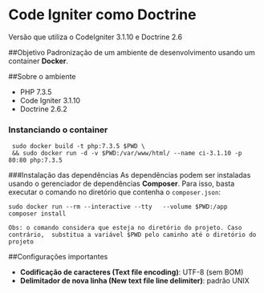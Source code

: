 # Code Igniter como Doctrine

Versão que utiliza o CodeIgniter 3.1.10 e Doctrine 2.6


##Objetivo
Padronização de um ambiente de desenvolvimento usando um container **Docker**.


##Sobre o ambiente
* PHP 7.3.5
* Code Igniter 3.1.10
* Doctrine 2.6.2

### Instanciando o container
     sudo docker build -t php:7.3.5 $PWD \
     && sudo docker run -d -v $PWD:/var/www/html/ --name ci-3.1.10 -p 80:80 php:7.3.5
     
###Instalação das dependências
As dependências podem ser instaladas usando o gerenciador de dependências **Composer**. 
Para isso, basta executar o comando no diretório que contenha o `composer.json`:

    sudo docker run --rm --interactive --tty   --volume $PWD:/app   composer install
    
`Obs: o comando considera que esteja no diretório do projeto. Caso contrário, 
substitua a variável $PWD pelo caminho até o diretório do projeto`
 
 ##Configurações importantes
 * **Codificação de caracteres (Text file encoding)**: UTF-8 (sem BOM)
 * **Delimitador de nova linha (New text file line delimiter)**: padrão UNIX
 
 